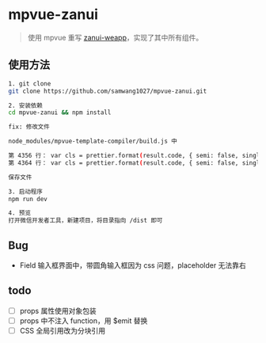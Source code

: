 # mpvue-zanui

> 使用 mpvue 重写 [zanui-weapp](https://github.com/youzan/zanui-weapp/)，实现了其中所有组件。

## 使用方法

``` bash
1. git clone
git clone https://github.com/samwang1027/mpvue-zanui.git

2. 安装依赖
cd mpvue-zanui && npm install

fix: 修改文件

node_modules/mpvue-template-compiler/build.js 中

第 4356 行： var cls = prettier.format(result.code, { semi: false, singleQuote: true }).slice(1).slice(0, -1).replace(/\n|\r/g, "")
第 4364 行： var cls = prettier.format(result.code, { semi: false, singleQuote: true }).slice(1).slice(0, -1).replace(/\n|\r/g, "")

保存文件

3. 启动程序
npm run dev

4. 预览
打开微信开发者工具，新建项目，将目录指向 /dist 即可
```

## Bug

- Field 输入框界面中，带圆角输入框因为 css 问题，placeholder 无法靠右


## todo
- [ ] props 属性使用对象包装
- [ ] props 中不注入 function，用 $emit 替换
- [ ] CSS 全局引用改为分块引用
